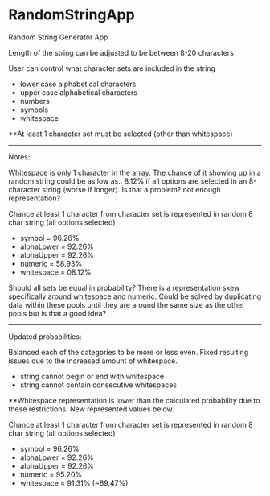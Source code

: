 # RandomStringApp
Random String Generator App

Length of the string can be adjusted to be between 8-20 characters

User can control what character sets are included in the string
 - lower case alphabetical characters
 - upper case alphabetical characters
 - numbers
 - symbols
 - whitespace

\**At least 1 character set must be selected (other than whitespace)

__________________________________________________________________

Notes:

Whitespace is only 1 character in the array. The chance of it showing up in a random string
could be as low as.. 8.12% if all options are selected in an 8-character string (worse if longer). Is that a problem? not enough representation?

Chance at least 1 character from character set is represented in random 8 char string (all options selected)
 - symbol     = 96.26%
 - alphaLower = 92.26%
 - alphaUpper = 92.26%
 - numeric    = 58.93%
 - whitespace = 08.12%

Should all sets be equal in probability? 
There is a representation skew specifically around whitespace and numeric.
Could be solved by duplicating data within these pools until they are around the same size as the other pools but is that a good idea?

__________________________________________________________________

Updated probabilities:

Balanced each of the categories to be more or less even.
Fixed resulting issues due to the increased amount of whitespace. 
 - string cannot begin or end with whitespace
 - string cannot contain consecutive whitespaces

\**Whitespace representation is lower than the calculated probability due to these restrictions. New represented values below.

Chance at least 1 character from character set is represented in random 8 char string (all options selected)
 - symbol     = 96.26%
 - alphaLower = 92.26%
 - alphaUpper = 92.26%
 - numeric    = 95.20%
 - whitespace = 91.31% (~69.47%)
 

